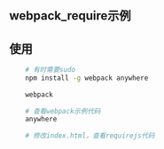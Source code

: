 ## webpack_require示例

## 使用
```bash
	# 有时需要sudo
	npm install -g webpack anywhere
	
	webpack
	
	# 查看webpack示例代码
	anywhere
	
	# 修改index.html，查看requirejs代码

```
